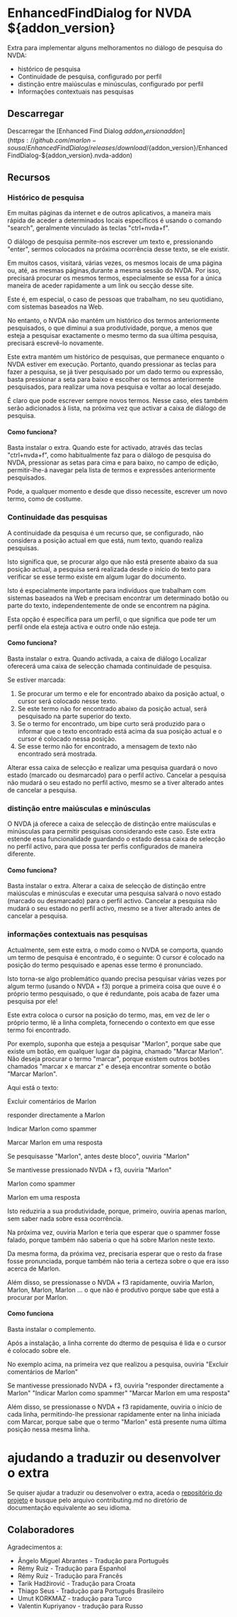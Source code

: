 # EnhancedFindDialog for NVDA ${addon_version}

Extra  para implementar alguns melhoramentos no diálogo de pesquisa do NVDA:

* histórico de pesquisa
* Continuidade de pesquisa, configurado por perfil
* distinção entre maiúsculas e minúsculas, configurado por perfil
* Informações contextuais nas pesquisas

## Descarregar
Descarregar the [Enhanced Find Dialog ${addon_version} addon](https://github.com/marlon-sousa/EnhancedFindDialog/releases/download/${addon_version}/EnhancedFindDialog-${addon_version}.nvda-addon)

## Recursos

### Histórico de pesquisa

Em muitas páginas da internet e de outros aplicativos, a maneira mais rápida de aceder a determinados locais específicos é usando o comando "search", geralmente vinculado às teclas "ctrl+nvda+f".

O diálogo de pesquisa permite-nos escrever um texto e, pressionando "enter", sermos colocados na próxima ocorrência desse texto, se ele existir.

Em muitos casos, visitará, várias vezes, os mesmos locais de uma página ou, até, as mesmas páginas,durante a mesma sessão do NVDA. Por isso, precisará procurar os mesmos termos, especialmente se essa for a única maneira de aceder rapidamente a um link ou secção desse site.

Este é, em especial, o caso de pessoas que trabalham, no seu quotidiano, com sistemas baseados na Web.

No entanto, o NVDA não mantém um histórico dos termos anteriormente pesquisados, o que diminui a sua produtividade, porque, a menos que esteja a pesquisar exactamente o mesmo termo da sua última pesquisa, precisará escrevê-lo novamente.

Este extra mantém um histórico de pesquisas, que permanece enquanto o NVDA estiver em execução. Portanto, quando pressionar as teclas para fazer a pesquisa, se já tiver pesquisado por um dado termo ou expressão, basta pressionar a seta para baixo e escolher os termos anteriormente pesquisados, para realizar uma nova pesquisa e voltar ao local desejado.

É claro que pode escrever sempre novos termos. Nesse caso, eles também serão adicionados à lista, na próxima vez que activar a caixa de diálogo de pesquisa.

#### Como funciona?

Basta instalar o extra. Quando este for activado, através das teclas "ctrl+nvda+f", como habitualmente faz para o diálogo de pesquisa do NVDA, pressionar as setas para cima e para baixo, no campo de edição, permitir-lhe-á navegar pela lista de termos e expressões anteriormente pesquisados.

Pode, a qualquer momento e desde que disso necessite, escrever um novo termo, como de costume.

### Continuidade das pesquisas

A continuidade da pesquisa é um recurso que, se configurado, não considera a posição actual em que está, num texto, quando realiza pesquisas.

Isto significa que, se procurar algo que não está presente abaixo da sua posição actual, a pesquisa será realizada desde o início do texto para verificar se esse termo existe em algum lugar do documento.

Isto é especialmente importante para indivíduos que trabalham com sistemas baseados na Web e precisam encontrar um determinado botão ou parte do texto, independentemente de onde se encontrem na página.

Esta opção é específica para um perfil, o que significa que pode ter um perfil onde ela esteja activa e outro onde não esteja.

#### Como funciona?

Basta instalar o extra. Quando activada, a caixa de diálogo Localizar oferecerá uma caixa de selecção chamada continuidade de pesquisa.

Se estiver marcada:

1. Se procurar um termo e ele for encontrado abaixo da posição actual, o cursor será colocado nesse texto.
2. Se este termo não for encontrado abaixo da posição actual, será pesquisado na parte superior do texto.
3. Se o termo for encontrado, um bipe curto será produzido para o informar que o texto encontrado está acima da sua posição actual e o cursor é colocado nessa posição.
4. Se esse termo não for encontrado, a mensagem de texto não encontrado será mostrada.

Alterar essa caixa de selecção e realizar uma pesquisa guardará o novo estado (marcado ou desmarcado) para o perfil activo. Cancelar a pesquisa não mudará o seu estado no perfil activo, mesmo se a tiver alterado antes de cancelar a pesquisa.

### distinção entre maiúsculas e minúsculas

O NVDA já oferece a caixa de selecção de distinção entre maiúsculas e minúsculas para permitir pesquisas considerando este caso. Este extra estende essa funcionalidade guardando o estado dessa caixa de selecção no perfil activo, para que possa ter perfis configurados de maneira diferente.

#### Como funciona?

Basta instalar o extra. Alterar a caixa de selecção de distinção entre maiúsculas e minúsculas e executar uma pesquisa salvará o novo estado (marcado ou desmarcado) para o perfil activo. Cancelar a pesquisa não mudará o seu estado no perfil activo, mesmo se a tiver alterado antes de cancelar a pesquisa.

### informações contextuais nas pesquisas

Actualmente, sem este extra, o modo como o NVDA se comporta, quando um termo de pesquisa é encontrado, é o seguinte: O cursor é colocado na posição do termo pesquisado e apenas esse termo é pronunciado.

Isto torna-se algo problemático quando precisa pesquisar várias vezes por algum termo (usando o NVDA + f3) porque a primeira coisa que ouve é o próprio termo pesquisado, o que é redundante, pois acaba de fazer uma pesquisa por ele!

Este extra coloca o cursor na posição do termo, mas, em vez de ler o próprio termo, lê a linha completa, fornecendo o contexto em que esse termo foi encontrado.

Por exemplo, suponha que esteja a pesquisar "Marlon", porque sabe que existe um botão, em qualquer lugar da página,  chamado "Marcar Marlon". Não deseja procurar o termo "marcar", porque existem outros botões chamados "marcar x e marcar z" e deseja encontrar somente o botão "Marcar Marlon".

Aqui está o texto:

Excluir comentários de Marlon

responder directamente a Marlon

Indicar Marlon como spammer

Marcar Marlon em uma resposta

Se pesquisasse "Marlon", antes deste bloco", ouviria
"Marlon"

Se mantivesse pressionado NVDA + f3, ouviria
"Marlon"

Marlon como spammer

Marlon em uma resposta

Isto reduziria a sua produtividade, porque, primeiro, ouviria apenas marlon, sem saber nada sobre essa ocorrência.

Na próxima vez, ouviria Marlon e teria que esperar que o spammer fosse falado, porque também não saberia o que há sobre Marlon neste texto.

Da mesma forma, da próxima vez, precisaria esperar que o resto da frase fosse pronunciada, porque também não teria a certeza sobre o que era isso acerca de  Marlon.

Além disso, se pressionasse o NVDA + f3 rapidamente, ouviria Marlon, Marlon, Marlon, Marlon ... o que não é produtivo porque sabe que está a procurar por Marlon.

#### Como funciona

Basta instalar o complemento.

Após a instalação, a linha corrente do dtermo de pesquisa é lida e o cursor é colocado sobre ele.

No exemplo acima, na primeira vez que realizou a pesquisa, ouviria
"Excluir comentários de Marlon"

Se mantivesse pressionado NVDA + f3, ouviria
"responder directamente a Marlon"
"Indicar Marlon como spammer"
"Marcar Marlon em uma resposta"

Além disso, se pressionasse o NVDA + f3 rapidamente, ouviria o início de cada linha, permitindo-lhe pressionar rapidamente enter na linha iniciada com Marcar,  porque sabe que o termo "Marlon" está presente numa última posição nessa mesma linha.

# ajudando a traduzir ou desenvolver o extra

Se quiser ajudar a traduzir ou desenvolver o extra, aceda o [repositório do projeto](https://github.com/marlon-sousa/EnhancedFindDialog) e busque pelo arquivo contributing.md no diretório de documentação equivalente ao seu idioma.

## Colaboradores

Agradecimentos a:


* Ângelo Miguel Abrantes - Tradução para Português
* Rémy Ruiz - Tradução para Espanhol
* Rémy Ruiz - Tradução para Francês
* Tarik Hadžirović - Tradução para Croata
*  Thiago Seus - Tradução para Português Brasileiro
* Umut KORKMAZ - tradução para Turco
* Valentin Kupriyanov - tradução para Russo
